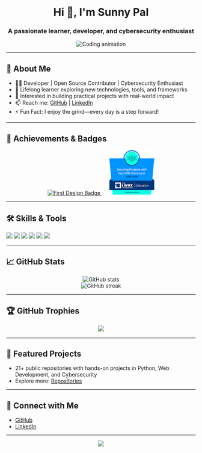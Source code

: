 <!-- Profile README for bashSunny101 -->

<h1 align="center">Hi 👋, I'm Sunny Pal</h1>
<h3 align="center">A passionate learner, developer, and cybersecurity enthusiast</h3>

<p align="center">
  <img src="https://cdn.dribbble.com/users/1162077/screenshots/3848914/programmer.gif" width="400" alt="Coding animation" />
</p>

---

## 🚀 About Me

- 🧑‍💻 Developer | Open Source Contributor | Cybersecurity Enthusiast  
- 🌱 Lifelong learner exploring new technologies, tools, and frameworks  
- 👀 Interested in building practical projects with real-world impact  
- 📫 Reach me: [GitHub](https://github.com/bashSunny101) | [LinkedIn](https://linkedin.com/in/bashSunny101)  
- ⚡ Fun Fact: I enjoy the grind—every day is a step forward!

---

## 🏅 Achievements & Badges

<p align="center">
  <a href="https://cloud.layer5.io/user/e7937628-70c4-49b6-a346-6cb01efc7683?tab=badges&badge=first-design" style="margin-right:20px;">
    <img src="https://badges.layer5.io/assets/badges/first-design/first-design.png" alt="First Design Badge" width="120"/>
  </a>
  <a href="https://www.credly.com/badges/0eefb688-e194-4c90-887c-95affbeea280">
    <img src="./lfel1006-securing-projects-with-openssf-scorecard.png" alt="OpenSSF Scorecard Badge" width="120"/>
  </a>
</p>

---

## 🛠️ Skills & Tools

<p>
  <img src="https://img.shields.io/badge/Python-3776AB?style=for-the-badge&logo=python&logoColor=white" />
  <img src="https://img.shields.io/badge/JavaScript-F7DF1E?style=for-the-badge&logo=javascript&logoColor=black"/>
  <img src="https://img.shields.io/badge/HTML5-E34F26?style=for-the-badge&logo=html5&logoColor=white"/>
  <img src="https://img.shields.io/badge/CSS3-1572B6?style=for-the-badge&logo=css3&logoColor=white"/>
  <img src="https://img.shields.io/badge/Git-F05032?style=for-the-badge&logo=git&logoColor=white"/>
  <img src="https://img.shields.io/badge/GitHub-181717?style=for-the-badge&logo=github&logoColor=white"/>
</p>

---

## 📈 GitHub Stats

<p align="center">
  <img src="https://github-readme-stats.vercel.app/api?username=bashSunny101&show_icons=true&theme=tokyonight" alt="GitHub stats" />
  <br />
  <img src="https://github-readme-streak-stats.herokuapp.com/?user=bashSunny101&theme=tokyonight" alt="GitHub streak" />
</p>

---

## 🏆 GitHub Trophies

<p align="center">
  <img src="https://github-profile-trophy.vercel.app/?username=bashSunny101&theme=tokyonight&no-frame=true&no-bg=true&margin-w=4" />
</p>

---

## 📂 Featured Projects

- 21+ public repositories with hands-on projects in Python, Web Development, and Cybersecurity  
- Explore more: [Repositories](https://github.com/bashSunny101?tab=repositories)

---

## 🤝 Connect with Me

- [GitHub](https://github.com/bashSunny101)  
- [LinkedIn](https://linkedin.com/in/bashSunny101)

---

<p align="center">
  <img src="https://quotes-github-readme.vercel.app/api?type=horizontal&theme=tokyonight" />
</p>
